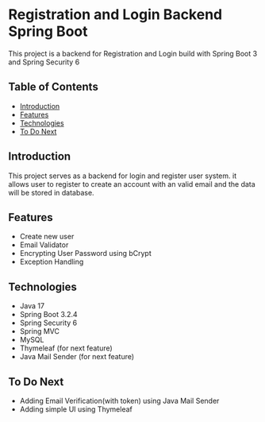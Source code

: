 # Registration and Login Backend Spring Boot

This project is a backend for Registration and Login build with Spring Boot 3 and Spring Security 6

## Table of Contents
* [Introduction](#introduction)
* [Features](#features)
* [Technologies](#technologies)
* [To Do Next](#to-do-next)

## Introduction
This project serves as a backend for login and register user system. 
it allows user to register to create an account with an valid email 
and the data will be stored in database.

## Features
* Create new user
* Email Validator
* Encrypting User Password using bCrypt
* Exception Handling

## Technologies
* Java 17
* Spring Boot 3.2.4
* Spring Security 6
* Spring MVC
* MySQL
* Thymeleaf (for next feature)
* Java Mail Sender (for next feature)

## To Do Next
* Adding Email Verification(with token) using Java Mail Sender
* Adding simple UI using Thymeleaf
